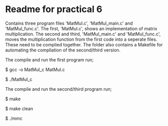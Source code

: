 # Readme for practical 6

Contains three program files 'MatMul.c', 'MatMul_main.c' and 'MatMul_func.c'. 
The first, 'MatMul.c', shows an implementation of matrix multiplication.
The second and third, 'MatMul_main.c' and 'MatMul_func.c', moves the multiplication function from the first code into a seperate files. These need to be complied together.
The folder also contains a Makefile for automating the compliation of the second/third version.


The compile and run the first program run;

$ gcc -o MatMul_c MatMul.c

$ ./MatMul_c

The compile and run the second/third program run;

$ make

$ make clean

$ ./mmc
